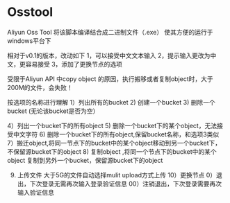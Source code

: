 Osstool
=======

Aliyun  Oss  Tool
将该脚本编译结合成二进制文件（.exe）
使其方便的运行于windows平台下



相对于v0.1的版本，改动如下
1，可以接受中文文本输入
2，提示输入更改为中文，更容易接受
3，添加了更换节点的选项

受限于Aliyun API 中copy object 的原因，执行搬移或者复制object时，大于200M的文件，会失败！


按选项的名称进行理解
1）列出所有的bucket
2) 创建一个bucket
3) 删除一个bucket (无论该bucket是否为空）
 
4）列出一个bucket下的所有object
5) 删除一个bucket下的某个object，无法接受中文字符
6) 删除一个bucket下的所有object,保留bucket名称，和选项3类似
7）搬迁object,将同一节点下的bucket中的某个object移动到另一个bucket下，不保留源bucket下的object
8) 复制object ,将同一个节点下的bucket中的某个object 复制到另外一个bucket，保留源bucket下的object

9) 上传文件  大于5G的文件自动选择mulit upload方式上传
10）更换节点
0）退出，下次登录无需再次输入登录验证信息
00）注销退出，下次登录需要再次输入验证信息


